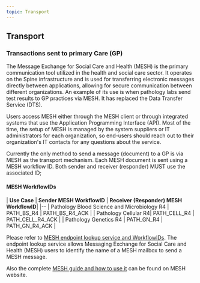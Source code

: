 ```yaml
---
topic: Transport
---
```

## Transport
### Transactions sent to primary Care (GP)
The Message Exchange for Social Care and Health (MESH) is the primary communication tool utilized in the health and social care sector. It operates on the Spine infrastructure and is used for transferring electronic messages directly between applications, allowing for secure communication between different organizations. An example of its use is when pathology labs send test results to GP practices via MESH. It has replaced the Data Transfer Service (DTS).

Users access MESH either through the MESH client or through integrated systems that use the Application Programming Interface (API). Most of the time, the setup of MESH is managed by the system suppliers or IT administrators for each organization, so end-users should reach out to their organization's IT contacts for any questions about the service.

Currently the only method to send a message (document) to a GP is via MESH as the transport mechanism. Each MESH document is sent using a MESH workflow ID. Both sender and receiver (responder) MUST use the associated ID;

#### MESH WorkflowIDs
| **Use Case** | **Sender MESH WorkflowID** | **Receiver (Responder) MESH WorkflowID**|
|--
| Pathology Blood Science and Microbiology R4 | PATH_BS_R4 | PATH_BS_R4_ACK |
| Pathology Cellular R4| PATH_CELL_R4 | PATH_CELL_R4_ACK |
| Pathology Genetics R4 | PATH_GN_R4 | PATH_GN_R4_ACK |


Please refer to [MESH endpoint lookup service and WorkflowIDs]( https://digital.nhs.uk/services/message-exchange-for-social-care-and-health-mesh/mesh-guidance-hub/endpoint-lookup-service-and-workflowids). The endpoint lookup service allows Messaging Exchange for Social Care and Health (MESH) users to identify the name of a MESH mailbox to send a MESH message.

Also the complete [MESH guide and how to use it]( https://digital.nhs.uk/services/message-exchange-for-social-care-and-health-mesh/mesh-guidance-hub) can be found on MESH website. 